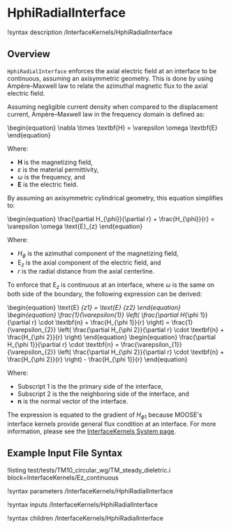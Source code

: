# HphiRadialInterface

!syntax description /InterfaceKernels/HphiRadialInterface

## Overview

`HphiRadialInterface` enforces the axial electric field at an interface to be continuous, assuming an axisymmetric geometry. This is done by using Ampère–Maxwell law to relate the azimuthal magnetic flux to the axial electric field.

Assuming negligible current density when compared to the displacement current, Ampère–Maxwell law in the frequency domain is defined as:

\begin{equation}
  \nabla \times \textbf{H} = \varepsilon \omega \textbf{E}
\end{equation}

Where:

- $\textbf{H}$ is the magnetizing field,
- $\varepsilon$ is the material permittivity,
- $\omega$ is the frequency, and
- $\textbf{E}$ is the electric field.

By assuming an axisymmetric cylindrical geometry, this equation simplifies to:

\begin{equation}
  \frac{\partial H_{\phi}}{\partial r} + \frac{H_{\phi}}{r}  = \varepsilon \omega \text{E}_{z}
\end{equation}

Where:

- $H_{\phi}$ is the azimuthal component of the magnetizing field,
- $\text{E}_{z}$ is the axial component of the electric field, and
- $r$ is the radial distance from the axial centerline.

To enforce that $\text{E}_{z}$ is continuous at an interface, where $\omega$ is the same on both side of the boundary, the following expression can be derived:

\begin{equation}
  \text{E} _{z1} = \text{E} _{z2}
\end{equation}
\begin{equation}
  \frac{1}{\varepsilon_{1}} \left( \frac{\partial H_{\phi 1}}{\partial r} \cdot \textbf{n} + \frac{H_{\phi 1}}{r} \right) = \frac{1}{\varepsilon_{2}} \left( \frac{\partial H_{\phi 2}}{\partial r} \cdot \textbf{n} + \frac{H_{\phi 2}}{r} \right)
\end{equation}
\begin{equation}
  \frac{\partial H_{\phi 1}}{\partial r} \cdot \textbf{n} = \frac{\varepsilon_{1}}{\varepsilon_{2}} \left( \frac{\partial H_{\phi 2}}{\partial r} \cdot \textbf{n} + \frac{H_{\phi 2}}{r} \right) - \frac{H_{\phi 1}}{r}
\end{equation}

Where:

- Subscript $1$ is the the primary side of the interface,
- Subscript $2$ is the the neighboring side of the interface, and
- $\textbf{n}$ is the normal vector of the interface.

The expression is equated to the gradient of $H_{\phi 1}$ because MOOSE's interface kernels provide general flux condition at an interface. For more information, please see the [InterfaceKernels System page](syntax/InterfaceKernels/index.md).

## Example Input File Syntax

!listing test/tests/TM10_circular_wg/TM_steady_dieletric.i block=InterfaceKernels/Ez_continuous

!syntax parameters /InterfaceKernels/HphiRadialInterface

!syntax inputs /InterfaceKernels/HphiRadialInterface

!syntax children /InterfaceKernels/HphiRadialInterface
